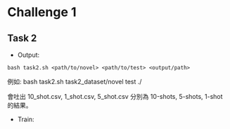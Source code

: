 # Challenge 1

## Task 2 

- Output:
```
bash task2.sh <path/to/novel> <path/to/test> <output/path>
```
例如: bash task2.sh task2_dataset/novel test ./

會吐出 10_shot.csv, 1_shot.csv, 5_shot.csv 分別為 10-shots, 5-shots, 1-shot 的結果。

- Train:

